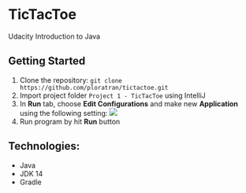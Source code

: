 # TicTacToe
Udacity Introduction to Java

## Getting Started

1. Clone the repository: 
```git clone https://github.com/ploratran/tictactoe.git```
2. Import project folder ```Project 1 - TicTacToe``` using IntelliJ
3. In **Run** tab, choose **Edit Configurations** and make new **Application** using the following setting:
![](Project%201%20-%20TicTacToe/src/main/resources/setting.png)
4. Run program by hit **Run** button 

## Technologies: 
- Java 
- JDK 14
- Gradle